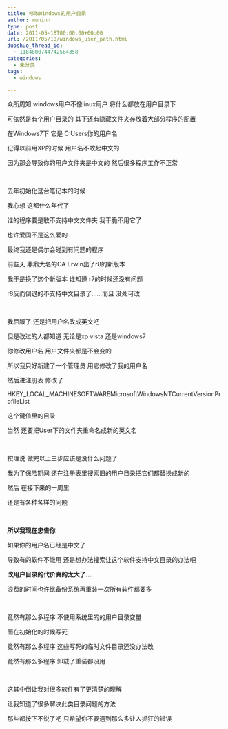 ```yaml
---
title: 修改Windows的用户目录
author: muninn
type: post
date: 2011-05-18T00:00:00+00:00
url: /2011/05/18/windows_user_path.html
duoshuo_thread_id:
  - 1184800744742584358
categories:
  - 未分类
tags:
  - windows

---
```

众所周知 windows用户不像linux用户 将什么都放在用户目录下

可依然是有个用户目录的 其下还有隐藏文件夹存放着大部分程序的配置

在Windows7下 它是 C:Users你的用户名

记得以前用XP的时候 用户名不敢起中文的

因为那会导致你的用户文件夹是中文的 然后很多程序工作不正常

&#160;

去年初始化这台笔记本的时候

我心想 这都什么年代了

谁的程序要是敢不支持中文文件夹 我干脆不用它了

也许爱国不是这么爱的

最终我还是偶尔会碰到有问题的程序

前些天 鼎鼎大名的CA Erwin出了r8的新版本

我于是换了这个新版本 谁知道 r7的时候还没有问题

r8反而倒退的不支持中文目录了……而且 没处可改

&#160;

我屈服了 还是把用户名改成英文吧

但是改过的人都知道 无论是xp vista 还是windows7

你修改用户名 用户文件夹都是不会变的

所以我只好新建了一个管理员 用它修改了我的用户名

然后进注册表 修改了

HKEY\_LOCAL\_MACHINESOFTWAREMicrosoftWindowsNTCurrentVersionProfileList

这个键值里的目录

当然 还要把User下的文件夹重命名成新的英文名

&#160;

按理说 做完以上三步应该是没什么问题了

我为了保险期间 还在注册表里搜索旧的用户目录把它们都替换成新的

然后 在接下来的一周里

还是有各种各样的问题

&#160;

**所以我现在忠告你**

如果你的用户名已经是中文了

导致有的软件不能用 还是想办法搜索让这个软件支持中文目录的办法吧

**改用户目录的代价真的太大了&#8230;**

浪费的时间也许比备份系统再重装一次所有软件都要多

&#160;

竟然有那么多程序 不使用系统里的的用户目录变量

而在初始化的时候写死

竟然有那么多程序 这些写死的临时文件目录还没办法改

竟然有那么多程序 卸载了重装都没用

&#160;

这其中倒让我对很多软件有了更清楚的理解

让我知道了很多解决此类目录问题的方法

那些都按下不说了吧 只希望你不要遇到那么多让人抓狂的错误
